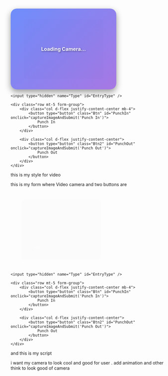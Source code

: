 <script>
    const video = document.getElementById("video");
    const canvas = document.getElementById("canvas");
    const videoContainer = document.getElementById("videoContainer");
    const EntryTypeInput = document.getElementById("EntryType");

    // Show loading effect before the camera starts
    videoContainer.classList.add("loading");

    navigator.mediaDevices.getUserMedia({ video: { facingMode: "user" } })
        .then(function (stream) {
            video.srcObject = stream;
            video.play();
            setTimeout(() => {
                videoContainer.classList.remove("loading");
            }, 1500); // Remove loading effect after 1.5s
        })
        .catch(function (error) {
            console.error("Error accessing camera: ", error);
        });

    function captureImageAndSubmit(entryType) {
        EntryTypeInput.value = entryType;

        const context = canvas.getContext("2d");
        canvas.width = video.videoWidth;
        canvas.height = video.videoHeight;
        context.drawImage(video, 0, 0, canvas.width, canvas.height);

        const imageData = canvas.toDataURL("image/jpeg");

        document.getElementById("PunchIn").disabled = true;
        document.getElementById("PunchOut").disabled = true;

        fetch("/Geo/AttendanceData", {
            method: "POST",
            headers: {
                "Content-Type": "application/json"
            },
            body: JSON.stringify({
                Type: entryType,
                ImageData: imageData
            })
        })
            .then(response => response.json())
            .then(data => {
                var now = new Date();
                var formattedDateTime = now.toLocaleString();

                Swal.fire({
                    title: "Attendance Recorded.",
                    text: "\nDate & Time: " + formattedDateTime,
                    icon: "success",
                    timer: 5000,
                    showConfirmButton: false
                });
            })
            .catch(error => {
                console.error("Error:", error);

                Swal.fire({
                    title: "Error!",
                    text: "An error occurred while processing your request.",
                    icon: "error"
                });
            })
            .finally(() => {
                document.getElementById("PunchIn").disabled = false;
                document.getElementById("PunchOut").disabled = false;
            });
    }
</script>
<form asp-action="AttendanceData" id="form" asp-controller="Geo" method="post">
    <div class="form-group text-center">
        <div class="video-container loading" id="videoContainer">
            <video id="video" width="320" height="240" autoplay playsinline></video>
        </div>
        <canvas id="canvas" style="display: none;"></canvas>
    </div>

    <input type="hidden" name="Type" id="EntryType" />

    <div class="row mt-5 form-group">
        <div class="col d-flex justify-content-center mb-4">
            <button type="button" class="Btn" id="PunchIn" onclick="captureImageAndSubmit('Punch In')">
                Punch In
            </button>
        </div>

        <div class="col d-flex justify-content-center">
            <button type="button" class="Btn2" id="PunchOut" onclick="captureImageAndSubmit('Punch Out')">
                Punch Out
            </button>
        </div>
    </div>
</form>

<style>
    /* Video Styling */
    video {
        transform: scaleX(-1);
        -webkit-transform: scaleX(-1); 
        -moz-transform: scaleX(-1);
        border-radius: 15px;
        box-shadow: 0px 4px 10px rgba(0, 0, 0, 0.3);
        transition: all 0.5s ease-in-out;
        border: 3px solid rgba(255, 255, 255, 0.5);
        animation: fadeIn 1s ease-in-out;
    }

    /* Background Effect */
    .video-container {
        position: relative;
        width: 320px;
        height: 240px;
        display: flex;
        justify-content: center;
        align-items: center;
        background: linear-gradient(135deg, #6e8efb, #a777e3);
        padding: 10px;
        border-radius: 20px;
        box-shadow: 0px 8px 20px rgba(0, 0, 0, 0.4);
        overflow: hidden;
    }

    /* Animated Glow */
    .video-container::before {
        content: "";
        position: absolute;
        width: 100%;
        height: 100%;
        background: rgba(255, 255, 255, 0.2);
        filter: blur(20px);
        z-index: -1;
        opacity: 0.5;
        animation: pulseGlow 2s infinite alternate;
    }

    /* Loading Effect */
    .video-container.loading::after {
        content: "Loading Camera...";
        position: absolute;
        color: white;
        font-size: 16px;
        font-weight: bold;
        text-shadow: 2px 2px 5px rgba(0, 0, 0, 0.5);
        animation: blinkText 1.5s infinite;
    }

    /* Animations */
    @keyframes fadeIn {
        from { opacity: 0; transform: scale(0.8); }
        to { opacity: 1; transform: scale(1); }
    }

    @keyframes pulseGlow {
        from { opacity: 0.5; }
        to { opacity: 0.8; }
    }

    @keyframes blinkText {
        0% { opacity: 1; }
        50% { opacity: 0.5; }
        100% { opacity: 1; }
    }
</style>



this is my style for video
<style>
    video {
        transform: scaleX(-1);
        -webkit-transform: scaleX(-1); 
        -moz-transform: scaleX(-1);
    }

</style>

this is my form where Video camera and two buttons are 

<form asp-action="AttendanceData" id="form" asp-controller="Geo" method="post">
    <div class="form-group text-center">
        <video id="video" width="320" height="240" autoplay playsinline></video>
        <canvas id="canvas" style="display: none;"></canvas>
    </div>

    <input type="hidden" name="Type" id="EntryType" />

    <div class="row mt-5 form-group">
        <div class="col d-flex justify-content-center mb-4">
            <button type="button" class="Btn" id="PunchIn" onclick="captureImageAndSubmit('Punch In')">
                Punch In
            </button>
        </div>

        <div class="col d-flex justify-content-center">
            <button type="button" class="Btn2" id="PunchOut" onclick="captureImageAndSubmit('Punch Out')">
                Punch Out
            </button>
        </div>
    </div>
</form>

and this is my script

<script>
    const video = document.getElementById("video");
    const canvas = document.getElementById("canvas");
    const EntryTypeInput = document.getElementById("EntryType");
    const successSound = document.getElementById("successSound");
    const errorSound = document.getElementById("errorSound");

    navigator.mediaDevices.getUserMedia({ video: { facingMode: "user" } })
        .then(function (stream) {
            video.srcObject = stream;
            video.play();
        })
        .catch(function (error) {
            console.error("Error accessing camera: ", error);
        });

    function captureImageAndSubmit(entryType) {
        EntryTypeInput.value = entryType;

        const context = canvas.getContext("2d");
        canvas.width = video.videoWidth;
        canvas.height = video.videoHeight;
        context.drawImage(video, 0, 0, canvas.width, canvas.height);

        const imageData = canvas.toDataURL("image/jpeg"); // Save as JPG

        document.getElementById("PunchIn").disabled = true;
        document.getElementById("PunchOut").disabled = true;

        fetch("/Geo/AttendanceData", {
            method: "POST",
            headers: {
                "Content-Type": "application/json"
            },
            body: JSON.stringify({
                Type: entryType,
                ImageData: imageData
            })
        })
            .then(response => response.json())
            .then(data => {
               
                    var now = new Date();
                    var formattedDateTime = now.toLocaleString();
                   
                    Swal.fire({
                        title: "Attendance Recorded.",
                        text: "\nDate & Time: " + formattedDateTime,
                        icon: "success",
                        timer: 5000,
                        showConfirmButton: false
                    });
                
            })
            .catch(error => {
                console.error("Error:", error);
                triggerHapticFeedback("error"); 

                Swal.fire({
                    title: "Error!",
                    text: "An error occurred while processing your request.",
                    icon: "error"
                });
            })
            .finally(() => {
              
                document.getElementById("PunchIn").disabled = false;
                document.getElementById("PunchOut").disabled = false;
            });
    }
</script>


i want my camera to look cool and good for user . add animation and other think to look good of camera 
